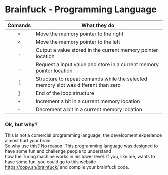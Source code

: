 # Brainfuck - Programming Language

| Comands  |  What they do |
|:--------:|---------------|
| > | Move the memory pointer to the right  |
| < | Move the memory pointer to the left  |
| . | Output a value stored in the current memory pointer location  |
| , | Request a input value and store in a current memory pointer location  |
| [ | Structure to repeat comands while the selected memory slot was different than zero  |
| ] | End of the loop structure  |
| + | Increment a bit in a current memory location |
| - | Decrement a bit in a current memory location |

<h3>Ok, but why?</h3>
<p>This is not a comercial programming language, the development experience almost hurt your brain. 
<br >So why use this? No reason. This programming language was designed to have some fun and challenge people to understand 
<br> how the Turing machine works in his lower level. If you, like me, wants to have some fun, you could go to this website 
<br>  <a href="https://copy.sh/brainfuck/">https://copy.sh/brainfuck/</a> and compile your brainfuck code. </p>
